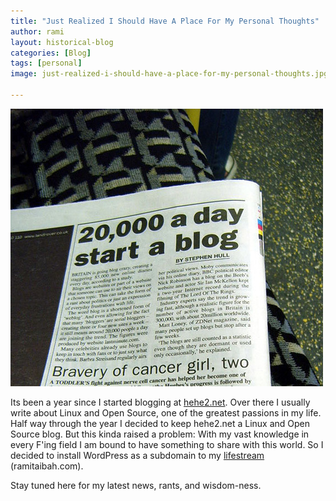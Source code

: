 ```yaml
---
title: "Just Realized I Should Have A Place For My Personal Thoughts"
author: rami
layout: historical-blog 
categories: [Blog]
tags: [personal]
image: just-realized-i-should-have-a-place-for-my-personal-thoughts.jpg

---
```


![20,000 start a blog a day](/assets/images/content/blog/just-realized-i-should-have-a-place-for-my-personal-thoughts.jpg)

Its been a year since I started blogging at [hehe2.net](http://hehe2.net). Over there I usually write about Linux and Open Source, one of the greatest passions in my life. Half way through the year I decided to keep hehe2.net a Linux and Open Source blog. But this kinda raised a problem: With my vast knowledge in every F'ing field I am bound to have something to share with this world. So I decided to install WordPress as a subdomain to my [lifestream](http://ramitaibah.com) (ramitaibah.com).

Stay tuned here for my latest news, rants, and wisdom-ness.
